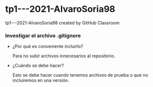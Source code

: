 # tp1---2021-AlvaroSoria98
tp1---2021-AlvaroSoria98 created by GitHub Classroom
### Investigar el archivo .gitignore
* ¿Por qué es conveniente incluirlo?

  Para no subir archivos innecesarios al repositorio.
* ¿Cuándo se debe hacer?

  Esto se debe hacer cuando tenemos archivos de prueba o que no incluiremos en una versión.
